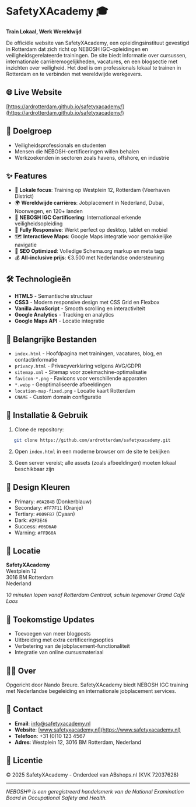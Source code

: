 # SafetyXAcademy 🎓

**Train Lokaal, Werk Wereldwijd**

De officiële website van SafetyXAcademy, een opleidingsinstituut gevestigd in Rotterdam dat zich richt op NEBOSH IGC-opleidingen en veiligheidsgerelateerde trainingen. De site biedt informatie over cursussen, internationale carrièremogelijkheden, vacatures, en een blogsectie met inzichten over veiligheid. Het doel is om professionals lokaal te trainen in Rotterdam en te verbinden met wereldwijde werkgevers.

## 🌐 Live Website
[https://ardrotterdam.github.io/safetyxacademy/](https://ardrotterdam.github.io/safetyxacademy/)

## 👥 Doelgroep

- Veiligheidsprofessionals en studenten
- Mensen die NEBOSH-certificeringen willen behalen
- Werkzoekenden in sectoren zoals havens, offshore, en industrie

## ✨ Features

- 📍 **Lokale focus**: Training op Westplein 12, Rotterdam (Veerhaven District)
- 🌍 **Wereldwijde carrières**: Jobplacement in Nederland, Dubai, Noorwegen, en 120+ landen
- 💼 **NEBOSH IGC Certificering**: Internationaal erkende veiligheidsopleiding
- 📱 **Fully Responsive**: Werkt perfect op desktop, tablet en mobiel
- 🗺️ **Interactieve Maps**: Google Maps integratie voor gemakkelijke navigatie
- 🎯 **SEO Optimized**: Volledige Schema.org markup en meta tags
- 💰 **All-inclusive prijs**: €3.500 met Nederlandse ondersteuning

## 🛠️ Technologieën

- **HTML5** - Semantische structuur
- **CSS3** - Modern responsive design met CSS Grid en Flexbox
- **Vanilla JavaScript** - Smooth scrolling en interactiviteit
- **Google Analytics** - Tracking en analytics
- **Google Maps API** - Locatie integratie

## 📂 Belangrijke Bestanden

- `index.html` - Hoofdpagina met trainingen, vacatures, blog, en contactinformatie
- `privacy.html` - Privacyverklaring volgens AVG/GDPR
- `sitemap.xml` - Sitemap voor zoekmachine-optimalisatie
- `favicon-*.png` - Favicons voor verschillende apparaten
- `*.webp` - Geoptimaliseerde afbeeldingen
- `location-map-fixed.png` - Locatie kaart Rotterdam
- `CNAME` - Custom domain configuratie

## 🚀 Installatie & Gebruik

1. Clone de repository:
```bash
   git clone https://github.com/ardrotterdam/safetyxacademy.git
```

2. Open `index.html` in een moderne browser om de site te bekijken

3. Geen server vereist; alle assets (zoals afbeeldingen) moeten lokaal beschikbaar zijn

## 🎨 Design Kleuren

- Primary: `#0A284B` (Donkerblauw)
- Secondary: `#FF7F11` (Oranje)
- Tertiary: `#009FB7` (Cyaan)
- Dark: `#2F3E46`
- Success: `#06D6A0`
- Warning: `#FFD60A`

## 📍 Locatie

**SafetyXAcademy**  
Westplein 12  
3016 BM Rotterdam  
Nederland

*10 minuten lopen vanaf Rotterdam Centraal, schuin tegenover Grand Café Loos*

## 🔮 Toekomstige Updates

- Toevoegen van meer blogposts
- Uitbreiding met extra certificeringsopties
- Verbetering van de jobplacement-functionaliteit
- Integratie van online cursusmateriaal

## 👨‍💼 Over

Opgericht door Nando Breure. SafetyXAcademy biedt NEBOSH IGC training met Nederlandse begeleiding en internationale jobplacement services.

## 📧 Contact

- **Email**: info@safetyxacademy.nl
- **Website**: [www.safetyxacademy.nl](https://www.safetyxacademy.nl)
- **Telefoon**: +31 (0)10 123 4567
- **Adres**: Westplein 12, 3016 BM Rotterdam, Nederland

## 📄 Licentie

© 2025 SafetyXAcademy - Onderdeel van ABshops.nl (KVK 72037628)

---

*NEBOSH® is een geregistreerd handelsmerk van de National Examination Board in Occupational Safety and Health.*
